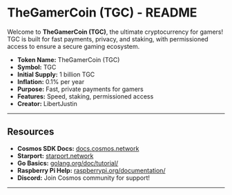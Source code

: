 # TheGamerCoin (TGC) - README

Welcome to **TheGamerCoin (TGC)**, the ultimate cryptocurrency for gamers! TGC is built for fast payments, privacy, and staking, with permissioned access to ensure a secure gaming ecosystem.

- **Token Name:** TheGamerCoin (TGC)
- **Symbol:** TGC
- **Initial Supply:** 1 billion TGC
- **Inflation:** 0.1% per year
- **Purpose:** Fast, private payments for gamers
- **Features:** Speed, staking, permissioned access
- **Creator:** LibertJustin

---

## Resources
- **Cosmos SDK Docs:** [docs.cosmos.network](https://docs.cosmos.network)
- **Starport:** [starport.network](https://starport.network)
- **Go Basics:** [golang.org/doc/tutorial/](https://golang.org/doc/tutorial/)
- **Raspberry Pi Help:** [raspberrypi.org/documentation/](https://raspberrypi.org/documentation/)
- **Discord:** Join Cosmos community for support!

---
